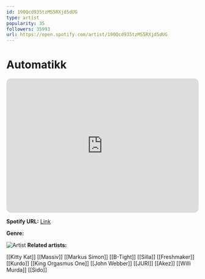 ```yaml
---
id: 190Qcd935tzMS5RXjd5dUG
type: artist
popularity: 35
followers: 35993
url: https://open.spotify.com/artist/190Qcd935tzMS5RXjd5dUG
---
```

# Automatikk

<iframe style="border-radius:12px" src="https://open.spotify.com/embed/artist/190Qcd935tzMS5RXjd5dUG" width="100%" height="352" frameBorder="0" allowfullscreen="" allow="autoplay; clipboard-write; encrypted-media; fullscreen; picture-in-picture" loading="lazy"></iframe>

**Spotify URL:** [Link](https://open.spotify.com/artist/190Qcd935tzMS5RXjd5dUG)

**Genre:** 

![Artist](https://i.scdn.co/image/ab6761610000e5ebccc17fb70972fc81c4d57fcd)
**Related artists:**

[[Kitty Kat]]
[[Massiv]]
[[Markus Simon]]
[[B-Tight]]
[[Silla]]
[[Freshmaker]]
[[Kurdo]]
[[King Orgasmus One]]
[[John Webber]]
[[JURI]]
[[Akez]]
[[Willi Murda]]
[[Sido]]
